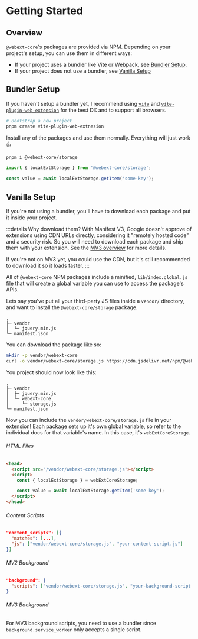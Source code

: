 # Getting Started

## Overview

`@webext-core`'s packages are provided via NPM. Depending on your project's setup, you can use them in different ways:

- If your project uses a bundler like Vite or Webpack, see [Bundler Setup](#bundler-setup).
- If your project does not use a bundler, see [Vanilla Setup](#non-bundler-setup)

## Bundler Setup

If you haven't setup a bundler yet, I recommend using [`vite`](https://vitejs.dev/) and [`vite-plugin-web-extension`](https://vite-plugin-web-extension.aklinker1.io/) for the best DX and to support all browsers.

```sh PNPM
# Bootstrap a new project
pnpm create vite-plugin-web-extnesion
```

Install any of the packages and use them normally. Everything will just work :+1:

```sh
pnpm i @webext-core/storage
```

```ts
import { localExtStorage } from '@webext-core/storage';

const value = await localExtStorage.getItem('some-key');
```

## Vanilla Setup

If you're not using a bundler, you'll have to download each package and put it inside your project.

:::details Why download them?
With Manifest V3, Google doesn't approve of extensions using CDN URLs directly, considering it "remotely hosted code" and a security risk. So you will need to download each package and ship them with your extension. See the [MV3 overview](https://developer.chrome.com/docs/extensions/mv3/intro/mv3-overview/#remotely-hosted-code) for more details.

If you're not on MV3 yet, you could use the CDN, but it's still recommended to download it so it loads faster.
:::

All of `@webext-core` NPM packages include a minified, `lib/index.global.js` file that will create a global variable you can use to access the package's APIs.

Lets say you've put all your third-party JS files inside a `vendor/` directory, and want to install the `@webext-core/storage` package.

```
.
├─ vendor
│  └─ jquery.min.js
└─ manifest.json
```

You can download the package like so:

```sh
mkdir -p vendor/webext-core
curl -o vendor/webext-core/storage.js https://cdn.jsdelivr.net/npm/@webext-core/storage/lib/index.global.js
```

You project should now look like this:

```
.
├─ vendor
│  ├─ jquery.min.js
│  └─ webext-core
│     └─ storage.js
└─ manifest.json
```

Now you can include the `vendor/webext-core/storage.js` file in your extension! Each package sets up it's own global variable, so refer to the individual docs for that variable's name. In this case, it's `webExtCoreStorage`.

###### HTML Files

```html
<head>
  <script src="/vendor/webext-core/storage.js"></script>
  <script>
    const { localExtStorage } = webExtCoreStorage;

    const value = await localExtStorage.getItem('some-key');
  </script>
</head>
```

###### Content Scripts

```json
"content_scripts": [{
  "matches": [...],
  "js": ["vendor/webext-core/storage.js", "your-content-script.js"]
}]
```

###### MV2 Background

```json
"background": {
  "scripts": ["vendor/webext-core/storage.js", "your-background-script.js"]
}
```

###### MV3 Background

For MV3 background scripts, you need to use a bundler since `background.service_worker` only accepts a single script.
